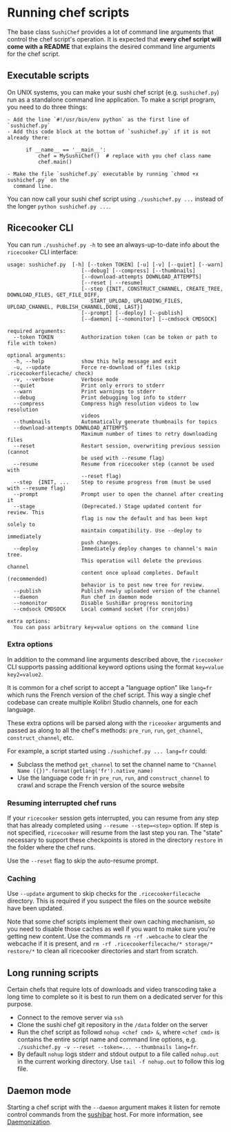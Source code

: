 Running chef scripts
====================
The base class `SushiChef` provides a lot of command line arguments that control
the chef script's operation. It is expected that **every chef script will come
with a README** that explains the desired command line arguments for the chef script.


Executable scripts
------------------
On UNIX systems, you can make your sushi chef script (e.g. `sushichef.py`) run as a
standalone command line application. To make a script program, you need to do three things:

    - Add the line `#!/usr/bin/env python` as the first line of `sushichef.py`
    - Add this code block at the bottom of `sushichef.py` if it is not already there:

          if __name__ == '__main__':
              chef = MySushiChef()  # replace with you chef class name
              chef.main()

    - Make the file `sushichef.py` executable by running `chmod +x sushichef.py` on the
      command line.

You can now call your sushi chef script using `./sushichef.py ...` instead of the longer
`python sushichef.py ...`.



Ricecooker CLI
--------------
You can run `./sushichef.py -h` to see an always-up-to-date info about the `ricecooker` CLI interface:

    usage: sushichef.py  [-h] [--token TOKEN] [-u] [-v] [--quiet] [--warn]
                            [--debug] [--compress] [--thumbnails]
                            [--download-attempts DOWNLOAD_ATTEMPTS]
                            [--reset | --resume]
                            [--step {INIT, CONSTRUCT_CHANNEL, CREATE_TREE, DOWNLOAD_FILES, GET_FILE_DIFF,
                               START_UPLOAD, UPLOADING_FILES, UPLOAD_CHANNEL, PUBLISH_CHANNEL,DONE, LAST}]
                            [--prompt] [--deploy] [--publish]
                            [--daemon] [--nomonitor] [--cmdsock CMDSOCK]

    required arguments:
      --token TOKEN         Authorization token (can be token or path to file with token)

    optional arguments:
      -h, --help            show this help message and exit
      -u, --update          Force re-download of files (skip .ricecookerfilecache/ check)
      -v, --verbose         Verbose mode
      --quiet               Print only errors to stderr
      --warn                Print warnings to stderr
      --debug               Print debugging log info to stderr
      --compress            Compress high resolution videos to low resolution
                            videos
      --thumbnails          Automatically generate thumbnails for topics
      --download-attempts DOWNLOAD_ATTEMPTS
                            Maximum number of times to retry downloading files
      --reset               Restart session, overwriting previous session (cannot
                            be used with --resume flag)
      --resume              Resume from ricecooker step (cannot be used with
                            --reset flag)
      --step  {INIT, ...    Step to resume progress from (must be used with --resume flag)
      --prompt              Prompt user to open the channel after creating it
      --stage               (Deprecated.) Stage updated content for review. This
                            flag is now the default and has been kept solely to
                            maintain compatibility. Use --deploy to immediately
                            push changes.
      --deploy              Immediately deploy changes to channel's main tree.
                            This operation will delete the previous channel
                            content once upload completes. Default (recommended)
                            behavior is to post new tree for review.
      --publish             Publish newly uploaded version of the channel
      --daemon              Run chef in daemon mode
      --nomonitor           Disable SushiBar progress monitoring
      --cmdsock CMDSOCK     Local command socket (for cronjobs)

    extra options:
      You can pass arbitrary key=value options on the command line


### Extra options
In addition to the command line arguments described above, the `ricecooker` CLI
supports passing additional keyword options using the format `key=value key2=value2`.

It is common for a chef script to accept a "language option" like `lang=fr` which
runs the French version of the chef script. This way a single chef codebase can
create multiple Kolibri Studio channels, one for each language.

These extra options will be parsed along with the `riceooker` arguments and
passed as along to all the chef's methods: `pre_run`, `run`, `get_channel`,
`construct_channel`, etc.

For example, a script started using `./sushichef.py ... lang=fr` could:
  - Subclass the method `get_channel` to set the channel name to
    `"Channel Name ({})".format(getlang('fr').native_name)`
  - Use the language code `fr` in `pre_run`, `run`, and `construct_channel` to
    crawl and scrape the French version of the source website


### Resuming interrupted chef runs
If your `ricecooker` session gets interrupted, you can resume from any step that
has already completed using `--resume --step=<step>` option.
If step is not specified, `ricecooker` will resume from the last step you ran.
The "state" necessary to support these checkpoints is stored in the directory
`restore` in the folder where the chef runs.

Use the `--reset` flag to skip the auto-resume prompt.


### Caching
Use `--update` argument to skip checks for the `.ricecookerfilecache` directory.
This is required if you suspect the files on the source website have been updated.

Note that some chef scripts implement their own caching mechanism, so you need
to disable those caches as well if you want to make sure you're getting new content.
Use the commands `rm -rf .webcache` to clear the webcache if it is present,
and `rm -rf .ricecookerfilecache/* storage/* restore/*` to clean all ricecooker
directories and start from scratch.



Long running scripts
--------------------
Certain chefs that require lots of downloads and video transcoding take a long
time to complete so it is best to run them on a dedicated server for this purpose.
  - Connect to the remove server via `ssh`
  - Clone the sushi chef git repository in the `/data` folder on the server
  - Run the chef script as followd `nohup <chef cmd> &`, where `<chef cmd>`
    is contains the entire script name and command line options,
    e.g. `./sushichef.py -v --reset --token=... --thumbnails lang=fr`.
  - By default `nohup` logs stderr and stdout output to a file called `nohup.out`
    in the current working directory. Use `tail -f nohup.out` to follow this log file.


Daemon mode
-----------
Starting a chef script with the `--daemon` argument makes it listen for remote
control commands from the [sushibar](https://sushibar.learningequality.org/) host.
For more information, see [Daemonization](developer/daemonization).


